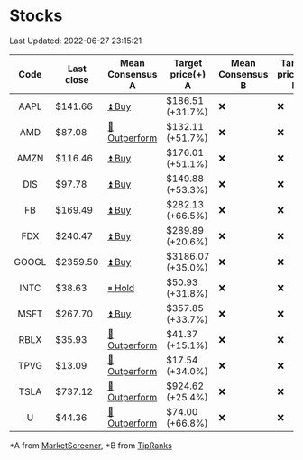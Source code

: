 # Stocks
Last Updated: 2022-06-27 23:15:21

|Code|Last close|Mean Consensus A|Target price(+) A|Mean Consensus B|Target price(+) B|
|:--:|-|-|-|-|-|
|AAPL|$141.66|[⏫ Buy](https://m.marketscreener.com/quote/stock/-4849/)|$186.51 (+31.7%)|❌|❌|
|AMD|$87.08|[🔼 Outperform](https://m.marketscreener.com/quote/stock/-19475876/)|$132.11 (+51.7%)|❌|❌|
|AMZN|$116.46|[⏫ Buy](https://m.marketscreener.com/quote/stock/-12864605/)|$176.01 (+51.1%)|❌|❌|
|DIS|$97.78|[⏫ Buy](https://m.marketscreener.com/quote/stock/-4842/)|$149.88 (+53.3%)|❌|❌|
|FB|$169.49|[⏫ Buy](https://m.marketscreener.com/quote/stock/-10547141/)|$282.13 (+66.5%)|❌|❌|
|FDX|$240.47|[⏫ Buy](https://m.marketscreener.com/quote/stock/-12585/)|$289.89 (+20.6%)|❌|❌|
|GOOGL|$2359.50|[⏫ Buy](https://m.marketscreener.com/quote/stock/-24203373/)|$3186.07 (+35.0%)|❌|❌|
|INTC|$38.63|[⏸ Hold](https://m.marketscreener.com/quote/stock/-4829/)|$50.93 (+31.8%)|❌|❌|
|MSFT|$267.70|[⏫ Buy](https://m.marketscreener.com/quote/stock/-4835/)|$357.85 (+33.7%)|❌|❌|
|RBLX|$35.93|[🔼 Outperform](https://m.marketscreener.com/quote/stock/-117793644/)|$41.37 (+15.1%)|❌|❌|
|TPVG|$13.09|[🔼 Outperform](https://m.marketscreener.com/quote/stock/-15933327/)|$17.54 (+34.0%)|❌|❌|
|TSLA|$737.12|[🔼 Outperform](https://m.marketscreener.com/quote/stock/-6344549/)|$924.62 (+25.4%)|❌|❌|
|U|$44.36|[🔼 Outperform](https://m.marketscreener.com/quote/stock/-112492634/)|$74.00 (+66.8%)|❌|❌|


*A from [MarketScreener](https://www.marketscreener.com), *B from [TipRanks](https://www.tipranks.com)
